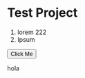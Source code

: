 <script type="text/javascript" src="data.json"></script>

# Test Project
1. lorem 222
2. Ipsum <script>document.write(obj.name);</script>

<button onclick="myFunction()">Click Me</button>
<div id="myDIV"> hola </div>

<script>
function myFunction() {
    var x = document.getElementById("myDIV");
    if (x.style.display === "none") {
      x.style.display = "block";
    } else {
      x.style.display = "none";
    }
  }
</script>
